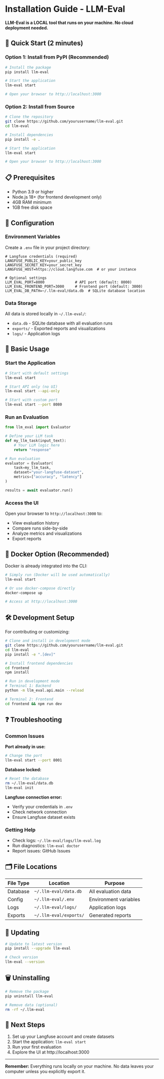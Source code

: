 # Installation Guide - LLM-Eval

**LLM-Eval is a LOCAL tool that runs on your machine. No cloud deployment needed.**

## 🚀 Quick Start (2 minutes)

### Option 1: Install from PyPI (Recommended)
```bash
# Install the package
pip install llm-eval

# Start the application
llm-eval start

# Open your browser to http://localhost:3000
```

### Option 2: Install from Source
```bash
# Clone the repository
git clone https://github.com/yourusername/llm-eval.git
cd llm-eval

# Install dependencies
pip install -e .

# Start the application
llm-eval start

# Open your browser to http://localhost:3000
```

## 📋 Prerequisites

- Python 3.9 or higher
- Node.js 18+ (for frontend development only)
- 4GB RAM minimum
- 1GB free disk space

## 🔧 Configuration

### Environment Variables
Create a `.env` file in your project directory:

```env
# Langfuse credentials (required)
LANGFUSE_PUBLIC_KEY=your_public_key
LANGFUSE_SECRET_KEY=your_secret_key
LANGFUSE_HOST=https://cloud.langfuse.com  # or your instance

# Optional settings
LLM_EVAL_PORT=8000              # API port (default: 8000)
LLM_EVAL_FRONTEND_PORT=3000     # Frontend port (default: 3000)
LLM_EVAL_DB_PATH=~/.llm-eval/data.db  # SQLite database location
```

### Data Storage
All data is stored locally in `~/.llm-eval/`:
- `data.db` - SQLite database with all evaluation runs
- `exports/` - Exported reports and visualizations
- `logs/` - Application logs

## 🎯 Basic Usage

### Start the Application
```bash
# Start with default settings
llm-eval start

# Start API only (no UI)
llm-eval start --api-only

# Start with custom port
llm-eval start --port 8080
```

### Run an Evaluation
```python
from llm_eval import Evaluator

# Define your LLM task
def my_llm_task(input_text):
    # Your LLM logic here
    return "response"

# Run evaluation
evaluator = Evaluator(
    task=my_llm_task,
    dataset="your-langfuse-dataset",
    metrics=["accuracy", "latency"]
)

results = await evaluator.run()
```

### Access the UI
Open your browser to `http://localhost:3000` to:
- View evaluation history
- Compare runs side-by-side
- Analyze metrics and visualizations
- Export reports

## 🐳 Docker Option (Recommended)

Docker is already integrated into the CLI:

```bash
# Simply run (Docker will be used automatically)
llm-eval start

# Or use docker-compose directly
docker-compose up

# Access at http://localhost:3000
```

## 🛠️ Development Setup

For contributing or customizing:

```bash
# Clone and install in development mode
git clone https://github.com/yourusername/llm-eval.git
cd llm-eval
pip install -e ".[dev]"

# Install frontend dependencies
cd frontend
npm install

# Run in development mode
# Terminal 1: Backend
python -m llm_eval.api.main --reload

# Terminal 2: Frontend
cd frontend && npm run dev
```

## ❓ Troubleshooting

### Common Issues

**Port already in use:**
```bash
# Change the port
llm-eval start --port 8001
```

**Database locked:**
```bash
# Reset the database
rm ~/.llm-eval/data.db
llm-eval init
```

**Langfuse connection error:**
- Verify your credentials in `.env`
- Check network connection
- Ensure Langfuse dataset exists

### Getting Help
- Check logs: `~/.llm-eval/logs/llm-eval.log`
- Run diagnostics: `llm-eval doctor`
- Report issues: GitHub Issues

## 🗂️ File Locations

| File Type | Location | Purpose |
|-----------|----------|---------|
| Database | `~/.llm-eval/data.db` | All evaluation data |
| Config | `~/.llm-eval/.env` | Environment variables |
| Logs | `~/.llm-eval/logs/` | Application logs |
| Exports | `~/.llm-eval/exports/` | Generated reports |

## 🔄 Updating

```bash
# Update to latest version
pip install --upgrade llm-eval

# Check version
llm-eval --version
```

## 🗑️ Uninstalling

```bash
# Remove the package
pip uninstall llm-eval

# Remove data (optional)
rm -rf ~/.llm-eval
```

## 📝 Next Steps

1. Set up your Langfuse account and create datasets
2. Start the application: `llm-eval start`
3. Run your first evaluation
4. Explore the UI at http://localhost:3000

---

**Remember:** Everything runs locally on your machine. No data leaves your computer unless you explicitly export it.